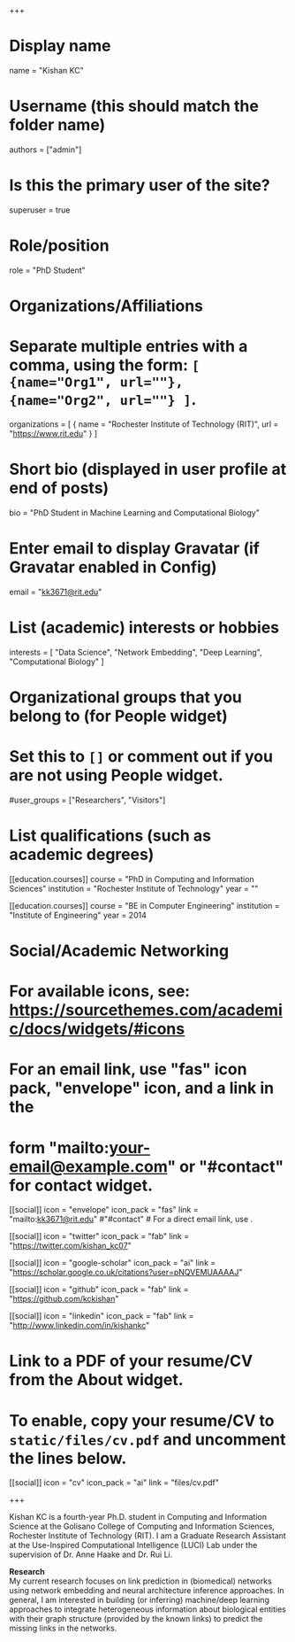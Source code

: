 +++
# Display name
name = "Kishan KC"

# Username (this should match the folder name)
authors = ["admin"]

# Is this the primary user of the site?
superuser = true

# Role/position
role = "PhD Student"

# Organizations/Affiliations
#   Separate multiple entries with a comma, using the form: `[ {name="Org1", url=""}, {name="Org2", url=""} ]`.
organizations = [ { name = "Rochester Institute of Technology (RIT)", url = "https://www.rit.edu" } ]

# Short bio (displayed in user profile at end of posts)
bio = "PhD Student in Machine Learning and Computational Biology"

# Enter email to display Gravatar (if Gravatar enabled in Config)
email = "kk3671@rit.edu"

# List (academic) interests or hobbies
interests = [
    "Data Science",
    "Network Embedding",
    "Deep Learning",
    "Computational Biology"
]

# Organizational groups that you belong to (for People widget)
#   Set this to `[]` or comment out if you are not using People widget.
#user_groups = ["Researchers", "Visitors"]

# List qualifications (such as academic degrees)
[[education.courses]]
  course = "PhD in Computing and Information Sciences"
  institution = "Rochester Institute of Technology"
  year = ""

[[education.courses]]
  course = "BE in Computer Engineering"
  institution = "Institute of Engineering"
  year = 2014

# Social/Academic Networking
# For available icons, see: https://sourcethemes.com/academic/docs/widgets/#icons
#   For an email link, use "fas" icon pack, "envelope" icon, and a link in the
#   form "mailto:your-email@example.com" or "#contact" for contact widget.

[[social]]
  icon = "envelope"
  icon_pack = "fas"
  link = "mailto:kk3671@rit.edu" #"#contact"  # For a direct email link, use .

[[social]]
  icon = "twitter"
  icon_pack = "fab"
  link = "https://twitter.com/kishan_kc07"

[[social]]
  icon = "google-scholar"
  icon_pack = "ai"
  link = "https://scholar.google.co.uk/citations?user=pNQVEMUAAAAJ"

[[social]]
  icon = "github"
  icon_pack = "fab"
  link = "https://github.com/kckishan"
  
[[social]]
  icon = "linkedin"
  icon_pack = "fab"
  link = "http://www.linkedin.com/in/kishankc"

# Link to a PDF of your resume/CV from the About widget.
# To enable, copy your resume/CV to `static/files/cv.pdf` and uncomment the lines below.
 [[social]]
   icon = "cv"
   icon_pack = "ai"
   link = "files/cv.pdf"

+++

Kishan KC is a fourth-year Ph.D. student in Computing and Information Science at the Golisano College of Computing and Information Sciences, Rochester Institute of Technology (RIT). I am a Graduate Research Assistant at the Use-Inspired Computational Intelligence (LUCI) Lab under the supervision of Dr. Anne Haake and Dr. Rui Li.

**Research**\
My current research focuses on link prediction in (biomedical) networks using network embedding and neural architecture inference approaches. In general, I am interested in building (or inferring) machine/deep learning approaches to integrate heterogeneous information about biological entities with their graph structure (provided by the known links) to predict the missing links in the networks. 

